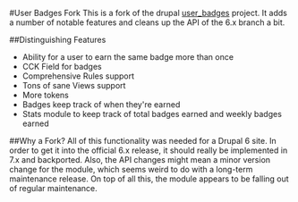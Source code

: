 #User Badges Fork
This is a fork of the drupal [user_badges](http://drupal.org/project/user_badges) project. It adds a number of notable features and cleans up the API of the 6.x branch a bit.

##Distinguishing Features

 * Ability for a user to earn the same badge more than once
 * CCK Field for badges
 * Comprehensive Rules support
 * Tons of sane Views support
 * More tokens
 * Badges keep track of when they're earned
 * Stats module to keep track of total badges earned and weekly badges earned

##Why a Fork?
All of this functionality was needed for a Drupal 6 site. In order to get it into the official 6.x release, it should really be implemented in 7.x and backported. Also, the API changes might mean a minor version change for the module, which seems weird to do with a long-term maintenance release. On top of all this, the module appears to be falling out of regular maintenance.